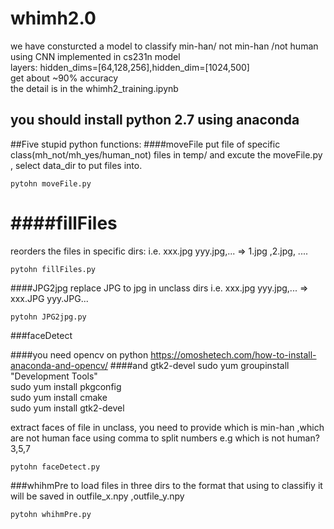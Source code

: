 # whimh2.0
we have consturcted a model to classify min-han/ not min-han /not human  
using CNN implemented in cs231n model  
layers: hidden_dims=[64,128,256],hidden_dim=[1024,500]   
get about ~90% accuracy  
the detail is in the whimh2_training.ipynb  
## you should install python 2.7 using anaconda
##Five stupid python functions:
####moveFile
put file of specific class(mh_not/mh_yes/human_not) files in temp/ 
and excute the moveFile.py , select data_dir to put files into.
```
pytohn moveFile.py
```
####fillFiles
=========
reorders the files in specific dirs:
i.e. xxx.jpg yyy.jpg,... => 1.jpg ,2.jpg, ....
```
pytohn fillFiles.py
```
####JPG2jpg
replace JPG to jpg in unclass dirs
i.e. xxx.jpg yyy.jpg,... =>  xxx.JPG yyy.JPG...
```
pytohn JPG2jpg.py
```

###faceDetect

####you need opencv on python
https://omoshetech.com/how-to-install-anaconda-and-opencv/
####and gtk2-devel
sudo yum groupinstall "Development Tools"  
sudo yum install pkgconfig  
sudo yum install cmake  
sudo yum install gtk2-devel  


extract faces of file in unclass, you need to provide
which is min-han ,which are not human face
using comma to split numbers
e.g
which is not human?
3,5,7
```
pytohn faceDetect.py
```

###whihmPre
to load files in three dirs to the format that using to classifiy
it will be saved in outfile_x.npy ,outfile_y.npy
```
pytohn whihmPre.py
```
